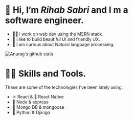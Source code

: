  # 👋 Hi, I’m <i><b>Rihab Sabri </b></i> and I m a software engineer.
- 👩‍💼 I work on web dev using the MERN stack.
- 🌟 I like to build beautiful UI and friendly UX.
- :eyes:  I am curious about Natural language processing.

<!---
RihabSabri/RihabSabri is a ✨ special ✨ repository because its `README.md` (this file) appears on your GitHub profile.
You can click the Preview link to take a look at your changes.
--->
![Anurag's github stats](https://github-readme-stats.vercel.app/api?username=RihabSabri)

# 👩‍💻 Skills and Tools.
These are some of the technologies I've been lately using.

- ⚛️ React & 📱 React Native
- 💚  Node & express 
- 🤎 Mongo DB & mongoose
- 🐍 Python & Django





